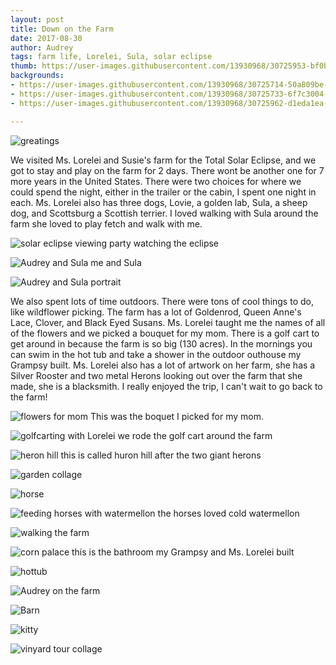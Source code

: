 ```yaml
---
layout: post
title: Down on the Farm
date: 2017-08-30
author: Audrey
tags: farm life, Lorelei, Sula, solar eclipse
thumb: https://user-images.githubusercontent.com/13930968/30725953-bf0b7886-9f0d-11e7-9f8c-b4db70095ff8.jpg
backgrounds:
- https://user-images.githubusercontent.com/13930968/30725714-50a809be-9f0c-11e7-88e7-cb35521e33d2.jpg
- https://user-images.githubusercontent.com/13930968/30725733-6f7c3004-9f0c-11e7-9f72-f3ce75397b52.jpg
- https://user-images.githubusercontent.com/13930968/30725962-d1eda1ea-9f0d-11e7-9e43-2e36bd00d416.jpg

---
```

![greatings](https://user-images.githubusercontent.com/13930968/30725813-ed7cfd12-9f0c-11e7-8186-8f0483478cbd.jpg)

We visited Ms. Lorelei and Susie's farm for the Total Solar Eclipse, and we got to stay and play on the farm for 2 days. There wont be another one for 7 more years in the United States. There were two choices for where we could spend the night, either in the trailer or the cabin, I spent one night in each. Ms. Lorelei also has three dogs,  Lovie, a golden lab, Sula, a sheep dog, and Scottsburg a Scottish terrier. I loved walking with Sula around the farm she loved to play fetch and walk with me.

![solar eclipse viewing party](https://user-images.githubusercontent.com/13930968/30726135-b50b94c8-9f0e-11e7-963f-daebac53c9ec.JPG)
watching the eclipse

![Audrey and Sula](https://user-images.githubusercontent.com/13930968/30725977-dddd3e7a-9f0d-11e7-82f1-bbc00d468daf.jpg)
me and Sula

![Audrey and Sula portrait](https://user-images.githubusercontent.com/13930968/30726088-5d347efe-9f0e-11e7-95b4-e61e2bff44cb.jpg)

   We also spent lots of time outdoors. There were tons of cool things to do, like wildflower picking. The farm has a lot of Goldenrod, Queen Anne's Lace, Clover, and Black Eyed Susans. Ms. Lorelei taught me the names of all of the flowers and we picked a bouquet for my mom.  There is a golf cart to get around in because the farm is so big (130 acres). In the mornings you can swim in the hot tub and take a shower in the outdoor outhouse my Grampsy built. Ms. Lorelei also has a lot of artwork on her farm, she has a Silver Rooster and two metal Herons looking out over the farm that she made, she is a blacksmith. I really enjoyed the trip, I can't wait to go back to the farm!
   
   ![flowers for mom](https://user-images.githubusercontent.com/13930968/30725884-54ea3bd6-9f0d-11e7-828f-e7e4c27b564d.jpg)
   This was the boquet I picked for my mom. 
   
   ![golfcarting with Lorelei](https://user-images.githubusercontent.com/13930968/30725714-50a809be-9f0c-11e7-88e7-cb35521e33d2.jpg)
   we rode the golf cart around the farm
   
![heron hill](https://user-images.githubusercontent.com/13930968/30725733-6f7c3004-9f0c-11e7-9f72-f3ce75397b52.jpg)
this is called huron hill after the two giant herons

![garden collage](https://user-images.githubusercontent.com/13930968/30726127-9d5c669a-9f0e-11e7-8c71-cae3709d2d01.JPG)

![horse](https://user-images.githubusercontent.com/13930968/30725758-8aca3266-9f0c-11e7-8c6e-f8b072b7912c.jpg)

![feeding horses with watermellon](https://user-images.githubusercontent.com/13930968/30725772-9b643374-9f0c-11e7-9f11-5e0248adfb21.jpg)
the horses loved cold watermellon

![walking the farm](https://user-images.githubusercontent.com/13930968/30725786-bfd5b854-9f0c-11e7-9508-29cbeddc4b5b.jpg)

![corn palace](https://user-images.githubusercontent.com/13930968/30725799-cb143b28-9f0c-11e7-884c-3e72aa82c41d.jpg)
this is the bathroom my Grampsy and Ms. Lorelei built

![hottub](https://user-images.githubusercontent.com/13930968/30725865-37d19cba-9f0d-11e7-9f78-65cfcd897714.jpg)

![Audrey on the farm](https://user-images.githubusercontent.com/13930968/30725953-bf0b7886-9f0d-11e7-9f8c-b4db70095ff8.jpg)

![Barn](https://user-images.githubusercontent.com/13930968/30725962-d1eda1ea-9f0d-11e7-9e43-2e36bd00d416.jpg)

![kitty](https://user-images.githubusercontent.com/13930968/30726051-2e2c42cc-9f0e-11e7-93ec-4684795ebeaf.jpg)

![vinyard tour collage](https://user-images.githubusercontent.com/13930968/30726149-cf416b88-9f0e-11e7-8523-d42f0cfcd182.JPG)
